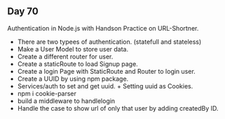 ## Day 70

Authentication in Node.js with Handson Practice on URL-Shortner.

- There are two typees of authentication. (statefull and stateless)
- Make a User Model to store user data.
- Create a different router for user.
- Create a staticRoute to load Signup page.
- Create a login Page with StaticRoute and Router to login user.
- Create a UUID by using npm package.
- Services/auth to set and get uuid. + Setting uuid as Cookies.
- npm i cookie-parser
- build a middleware to handlelogin
- Handle the case to show url of only that user by adding createdBy ID.